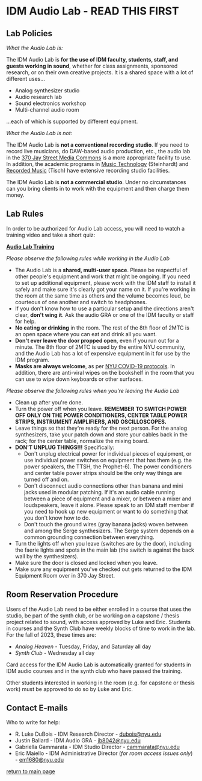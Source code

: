 # IDM Audio Lab - READ THIS FIRST

## Lab Policies

*What the Audio Lab is:*

The IDM Audio Lab is **for the use of IDM faculty, students, staff, and guests working in sound**, whether for class assignments, sponsored research, or on their own creative projects. It is a shared space with a lot of different uses...

- Analog synthesizer studio
- Audio research lab
- Sound electronics workshop
- Multi-channel audio room

...each of which is supported by different equipment.

*What the Audio Lab is not:*

The IDM Audio Lab is **not a conventional recording studio**. If you need to record live musicians, do DAW-based audio production, etc., the audio lab in the [370 Jay Street Media Commons](https://www.nyu.edu/life/campus-resources/370-jay-street.html) is a more appropriate facility to use. In addition, the academic programs in [Music Technology](https://steinhardt.nyu.edu/programs/music-technology) (Steinhardt) and [Recorded Music](https://tisch.nyu.edu/clive-davis-institute) (Tisch) have extensive recording studio facilities.

The IDM Audio Lab is **not a commercial studio**. Under no circumstances can you bring clients in to work with the equipment and then charge them money.

## Lab Rules

In order to be authorized for Audio Lab access, you will need to watch a training video and take a short quiz:

[**Audio Lab Training**](https://forms.gle/at61oDq4ye7tUwhNA)

*Please observe the following rules while working in the Audio Lab*

- The Audio Lab is a **shared, multi-user space**. Please be respectful of other people's equipment and work that might be ongoing. If you need to set up additional equipment, please work with the IDM staff to install it safely and make sure it's clearly got your name on it. If you're working in the room at the same time as others and the volume becomes loud, be courteous of one another and switch to headphones.
- If you don't know how to use a particular setup and the directions aren't clear, **don't wing it**. Ask the audio GRA or one of the IDM faculty or staff for help.
- **No eating or drinking** in the room. The rest of the 8th floor of 2MTC is an open space where you can eat and drink all you want.
- **Don't ever leave the door propped open**, even if you run out for a minute. The 8th floor of 2MTC is used by the entire NYU community, and the Audio Lab has a lot of expensive equipment in it for use by the IDM program.
- **Masks are always welcome**, as per [NYU COVID-19 protocols](https://www.nyu.edu/life/safety-health-wellness/coronavirus-information.html). In addition, there are anti-viral wipes on the bookshelf in the room that you can use to wipe down keyboards or other surfaces.

*Please observe the following rules when you're leaving the Audio Lab*

- Clean up after you're done.
- Turn the power off when you leave. **REMEMBER TO SWITCH POWER OFF ONLY ON THE POWER CONDITIONERS, CENTER TABLE POWER STRIPS, INSTRUMENT AMPLIFIERS, AND OSCILLOSCOPES.**
- Leave things so that they're ready for the next person. For the analog synthesizers, take your patch down and store your cables back in the rack; for the center table, normalize the mixing board.
- **DON'T UNPLUG THINGS!!!** Specifically:
    - Don't unplug electrical power for individual pieces of equipment, or use individual power switches on equipment that has them (e.g. the power speakers, the TTSH, the Prophet-6). The power conditioners and center table power strips should be the only way things are turned off and on.
    - Don't disconnect audio connections other than banana and mini jacks used in modular patching. If it's an audio cable running between a piece of equipment and a mixer, or between a mixer and loudspeakers, leave it alone. Please speak to an IDM staff member if you need to hook up new equipment or want to do something that you don't know how to do.
    - Don't touch the ground wires (gray banana jacks) woven between and among the Serge synthesizers. The Serge system depends on a common grounding connection between everything.
- Turn the lights off when you leave (switches are by the door), including the faerie lights and spots in the main lab (the switch is against the back wall by the synthesizers).
- Make sure the door is closed and locked when you leave.
- Make sure any equipment you've checked out gets returned to the IDM Equipment Room over in 370 Jay Street.

## Room Reservation Procedure

Users of the Audio Lab need to be either enrolled in a course that uses the studio, be part of the synth club, or be working on a capstone / thesis project related to sound, with access approved by Luke and Eric. Students in courses and the Synth Club have weekly blocks of time to work in the lab. For the fall of 2023, these times are:

- *Analog Heaven* - Tuesday, Friday, and Saturday all day
- *Synth Club* - Wednesday all day

Card access for the IDM Audio Lab is automatically granted for students in IDM audio courses and in the synth club who have passed the training. 

Other students interested in working in the room (e.g. for capstone or thesis work) must be approved to do so by Luke and Eric.

## Contact E-mails

Who to write for help:

- R. Luke DuBois - IDM Research Director - dubois@nyu.edu
- Justin Ballard - IDM Audio GRA - jb8042@nyu.edu
- Gabriella Gammarata - IDM Studio Director - cammarata@nyu.edu
- Eric Maiello - IDM Administrative Director (*for room access issues only*) - em1680@nyu.edu

[return to main page](./index.md)
